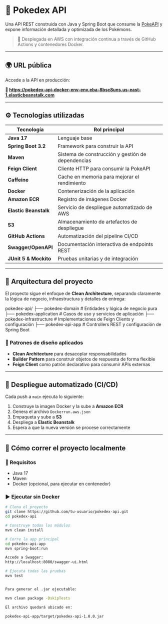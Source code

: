 # 📘 Pokedex API

Una API REST construida con Java y Spring Boot que consume la [PokeAPI](https://pokeapi.co/) y expone información detallada y optimizada de los Pokémons.

> 🚀 Desplegada en AWS con integración continua a través de GitHub Actions y contenedores Docker.

---

## 🌍 URL pública

Accede a la API en producción:

**🔗 https://pokedex-api-docker-env-env.eba-8bsc8uns.us-east-1.elasticbeanstalk.com**

---

## ⚙️ Tecnologías utilizadas

| Tecnología          | Rol principal                                      |
|---------------------|----------------------------------------------------|
| **Java 17**         | Lenguaje base                                      |
| **Spring Boot 3.2** | Framework para construir la API                    |
| **Maven**           | Sistema de construcción y gestión de dependencias |
| **Feign Client**    | Cliente HTTP para consumir la PokeAPI             |
| **Caffeine**        | Cache en memoria para mejorar el rendimiento      |
| **Docker**          | Contenerización de la aplicación                   |
| **Amazon ECR**      | Registro de imágenes Docker                        |
| **Elastic Beanstalk** | Servicio de despliegue automatizado de AWS      |
| **S3**              | Almacenamiento de artefactos de despliegue         |
| **GitHub Actions**  | Automatización del pipeline CI/CD                 |
| **Swagger/OpenAPI** | Documentación interactiva de endpoints REST       |
| **JUnit 5 & Mockito** | Pruebas unitarias y de integración              |

---

## 🧱 Arquitectura del proyecto

El proyecto sigue el enfoque de **Clean Architecture**, separando claramente la lógica de negocio, infraestructura y detalles de entrega:

pokedex-api/
├── pokedex-domain         # Entidades y lógica de negocio pura
├── pokedex-application    # Casos de uso y servicios de aplicación
├── pokedex-infrastructure # Implementaciones de Feign Clients y configuración
├── pokedex-api-app        # Controllers REST y configuración de Spring Boot

### 🧩 Patrones de diseño aplicados

- **Clean Architecture** para desacoplar responsabilidades
- **Builder Pattern** para construir objetos de respuesta de forma flexible
- **Feign Client** como patrón declarativo para consumir APIs externas

---

## 🚀 Despliegue automatizado (CI/CD)

Cada push a `main` ejecuta lo siguiente:

1. Construye la imagen Docker y la sube a **Amazon ECR**
2. Genera el archivo `Dockerrun.aws.json`
3. Empaqueta y sube a **S3**
4. Despliega a **Elastic Beanstalk**
5. Espera a que la nueva versión se procese correctamente

---

## 🧪 Cómo correr el proyecto localmente

### 🔧 Requisitos

- Java 17
- Maven
- Docker (opcional, para ejecutar en contenedor)

### ▶️ Ejecutar sin Docker

```bash
# Clona el proyecto
git clone https://github.com/tu-usuario/pokedex-api.git
cd pokedex-api

# Construye todos los módulos
mvn clean install

# Corre la app principal
cd pokedex-api-app
mvn spring-boot:run

Accede a Swagger:
http://localhost:8080/swagger-ui.html

# Ejecuta todas las pruebas
mvn test


Para generar el .jar ejecutable:

mvn clean package -DskipTests

El archivo quedará ubicado en:

pokedex-api-app/target/pokedex-api-1.0.0.jar
